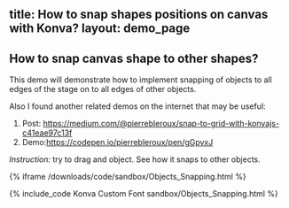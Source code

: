 title: How to snap shapes positions on canvas with Konva?
layout: demo_page
---

## How to snap canvas shape to other shapes?

This demo will demonstrate how to implement snapping of objects to all edges of the stage on to all edges of other objects.

Also I found another related demos on the internet that may be useful:
1. Post: https://medium.com/@pierrebleroux/snap-to-grid-with-konvajs-c41eae97c13f
2. Demo:https://codepen.io/pierrebleroux/pen/gGpvxJ

*Instruction:* try to drag and object. See how it snaps to other objects.


{% iframe /downloads/code/sandbox/Objects_Snapping.html %}

{% include_code Konva Custom Font sandbox/Objects_Snapping.html %}